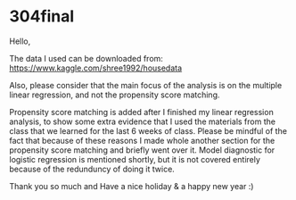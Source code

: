 # 304final

Hello, 

The data I used can be downloaded from: https://www.kaggle.com/shree1992/housedata

Also, please consider that the main focus of the analysis is on the multiple linear regression, and not the propensity score matching. 

Propensity score matching is added after I finished my linear regression analysis, to show some extra evidence that I used the materials from the class that we learned for the last 6 weeks of class. Please be mindful of the fact that because of these reasons I made whole another section for the propensity score matching and briefly went over it. Model diagnostic for logistic regression is mentioned shortly, but it is not covered entirely because of the redunduncy of doing it twice.  

Thank you so much and Have a nice holiday & a happy new year :) 
